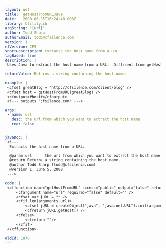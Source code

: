 ```yaml
---
layout: udf
title:  getHostFromURLJava
date:   2008-06-05T16:24:48.000Z
library: UtilityLib
argString: "[url]"
author: Todd Sharp
authorEmail: todd@cfsilence.com
version: 1
cfVersion: CF5
shortDescription: Extracts the host name from a URL.
tagBased: true
description: |
 Uses Java to extract the host name from a URL.  Different from getHostFromURL (http://www.cflib.org/udf.cfm?id=494) since this UDF uses Java to extract the host name and getHostFromURL uses regex.

returnValue: Returns a string containing the host name.

example: |
 <cfset greatBlog = "http://cfsilence.com/client/blog" />
 <cfset host = getHostFromURL(greatBlog) />
 <cfoutput>#host#</cfoutput>
 <!--- outputs 'cfsilence.com' --->

args:
 - name: url
   desc: the url from which you want to extract the host name
   req: false


javaDoc: |
 <!---
  Extracts the host name from a URL.
  
  @param url      the url from which you want to extract the host name (Optional)
  @return Returns a string containing the host name. 
  @author Todd Sharp (todd@cfsilence.com) 
  @version 1, June 5, 2008 
 --->

code: |
 <cffunction name="getHostFromURL" access="public" output="false" returntype="string">
     <cfargument name="url" required="false" default="" />
     <cfset var jURL = "" />
     <cfif len(arguments.url)>
         <cfset jURL = createObject("java", "java.net.URL").init(arguments.url) />
         <cfreturn jURL.getHost() />
     <cfelse>
         <cfreturn ""/>
     </cfif>
 </cffunction>

oldId: 1870
---
```


